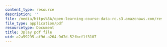 ```yaml
---
content_type: resource
description: ''
file: /media/https%3A/open-learning-course-data-rc.s3.amazonaws.com/res-3-004-visualizing-materials-science-fall-2017/a2a59295af9da2649d7d52fbcf1f3107_o96K8fkOrG8.pdf
file_type: application/pdf
resourcetype: Document
title: 3play pdf file
uid: a2a59295-af9d-a264-9d7d-52fbcf1f3107
---
```

